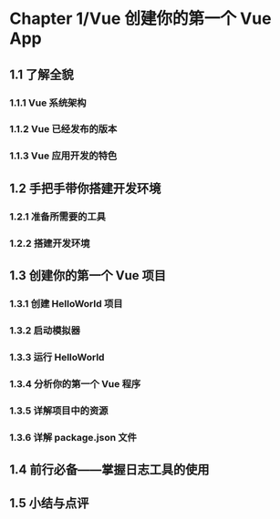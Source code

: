 # Chapter 1/Vue 创建你的第一个 Vue App

## 1.1 了解全貌

### 1.1.1 Vue 系统架构

### 1.1.2 Vue 已经发布的版本

### 1.1.3 Vue 应用开发的特色

## 1.2 手把手带你搭建开发环境

### 1.2.1 准备所需要的工具

### 1.2.2 搭建开发环境

## 1.3 创建你的第一个 Vue 项目

### 1.3.1 创建 HelloWorld 项目

### 1.3.2 启动模拟器

### 1.3.3 运行 HelloWorld

### 1.3.4 分析你的第一个 Vue 程序

### 1.3.5 详解项目中的资源

### 1.3.6 详解 package.json 文件

## 1.4 前行必备——掌握日志工具的使用

## 1.5 小结与点评
